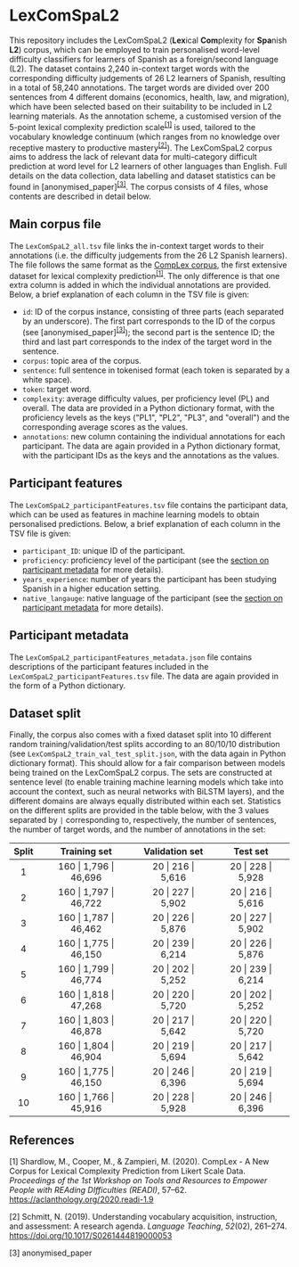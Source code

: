 # LexComSpaL2

This repository includes the LexComSpaL2 (**Lex**ical **Com**plexity for **Spa**nish **L2**) corpus, which can be employed to train personalised word-level difficulty classifiers for learners of Spanish as a foreign/second language (L2). The dataset contains 2,240 in-context target words with the corresponding difficulty judgements of 26 L2 learners of Spanish, resulting in a total of 58,240 annotations. The target words are divided over 200 sentences from 4 different domains (economics, health, law, and migration), which have been selected based on their suitability to be included in L2 learning materials. As the annotation scheme, a customised version of the 5-point lexical complexity prediction scale<sup>[[1]](#references)</sup> is used, tailored to the vocabulary knowledge continuum (which ranges from no knowledge over receptive mastery to productive mastery<sup>[[2]](#references)</sup>). The LexComSpaL2 corpus aims to address the lack of relevant data for multi-category difficult prediction at word level for L2 learners of other languages than English. Full details on the data collection, data labelling and dataset statistics can be found in [anonymised_paper]<sup>[[3]](#references)</sup>.  The corpus consists of 4 files, whose contents are described in detail below.

## Main corpus file
The `LexComSpaL2_all.tsv` file links the in-context target words to their annotations (i.e. the difficulty judgements from the 26 L2 Spanish learners). The file follows the same format as the [CompLex corpus](https://github.com/MMU-TDMLab/CompLex), the first extensive dataset for lexical complexity prediction<sup>[[1]](#references)</sup>. The only difference is that one extra column is added in which the individual annotations are provided. Below, a brief explanation of each column in the TSV file is given:

- `id`: ID of the corpus instance, consisting of three parts (each separated by an underscore). The first part corresponds to the ID of the corpus (see [anonymised_paper]<sup>[[3]](#references)</sup>); the second part is the sentence ID; the third and last part corresponds to the index of the target word in the sentence.
- `corpus`: topic area of the corpus.
- `sentence`: full sentence in tokenised format (each token is separated by a white space).
- `token`: target word.
- `complexity`: average difficulty values, per proficiency level (PL) and overall. The data are provided in a Python dictionary format, with the proficiency levels as the keys ("PL1", "PL2", "PL3", and "overall") and the corresponding average scores as the values.
- `annotations`: new column containing the individual annotations for each participant. The data are again provided in a Python dictionary format, with the participant IDs as the keys and the annotations as the values.


## Participant features
The `LexComSpaL2_participantFeatures.tsv` file contains the participant data, which can be used as features in machine learning models to obtain personalised predictions. Below, a brief explanation of each column in the TSV file is given:

- `participant_ID`: unique ID of the participant.
- `proficiency`: proficiency level of the participant (see the [section on participant metadata](#participant-metadata) for more details).
- `years_experience`: number of years the participant has been studying Spanish in a higher education setting.
- `native_langauge`: native language of the participant (see the [section on participant metadata](#participant-metadata) for more details).

## Participant metadata
The `LexComSpaL2_participantFeatures_metadata.json` file contains descriptions of the participant features included in the `LexComSpaL2_participantFeatures.tsv` file. The data are again provided in the form of a Python dictionary.

## Dataset split
Finally, the corpus also comes with a fixed dataset split into 10 different random training/validation/test splits according to an 80/10/10 distribution (see `LexComSpaL2_train_val_test_split.json`, with the data again in Python dictionary format). This should allow for a fair comparison between models being trained on the LexComSpaL2 corpus. The sets are constructed at sentence level (to enable training machine learning models which take into account the context, such as neural networks with BiLSTM layers), and the different domains are always equally distributed within each set. Statistics on the different splits are provided in the table below, with the 3 values separated by `|` corresponding to, respectively, the number of sentences, the number of target words, and the number of annotations in the set:

| Split |      Training set      |   Validation set   |      Test set      |
|:-----:|:----------------------:|:------------------:|:------------------:|
|   1   | 160 \| 1,796 \| 46,696 | 20 \| 216 \| 5,616 | 20 \| 228 \| 5,928 |
|   2   | 160 \| 1,797 \| 46,722 | 20 \| 227 \| 5,902 | 20 \| 216 \| 5,616 |
|   3   | 160 \| 1,787 \| 46,462 | 20 \| 226 \| 5,876 | 20 \| 227 \| 5,902 |
|   4   | 160 \| 1,775 \| 46,150 | 20 \| 239 \| 6,214 | 20 \| 226 \| 5,876 |
|   5   | 160 \| 1,799 \| 46,774 | 20 \| 202 \| 5,252 | 20 \| 239 \| 6,214 |
|   6   | 160 \| 1,818 \| 47,268 | 20 \| 220 \| 5,720 | 20 \| 202 \| 5,252 |
|   7   | 160 \| 1,803 \| 46,878 | 20 \| 217 \| 5,642 | 20 \| 220 \| 5,720 |
|   8   | 160 \| 1,804 \| 46,904 | 20 \| 219 \| 5,694 | 20 \| 217 \| 5,642 |
|   9   | 160 \| 1,775 \| 46,150 | 20 \| 246 \| 6,396 | 20 \| 219 \| 5,694 |
|  10   | 160 \| 1,766 \| 45,916 | 20 \| 228 \| 5,928 | 20 \| 246 \| 6,396 |

## References
[1] Shardlow, M., Cooper, M., & Zampieri, M. (2020). CompLex - A New Corpus for Lexical Complexity Prediction from Likert Scale Data. *Proceedings of the 1st Workshop on Tools and Resources to Empower People with REAding DIfficulties (READI)*, 57–62. https://aclanthology.org/2020.readi-1.9

[2] Schmitt, N. (2019). Understanding vocabulary acquisition, instruction, and assessment: A research agenda. *Language Teaching*, *52*(02), 261–274. https://doi.org/10.1017/S0261444819000053

[3] anonymised_paper
